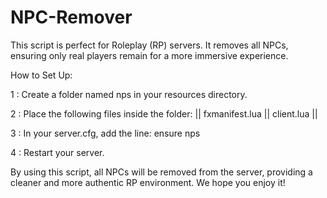 # NPC-Remover

This script is perfect for Roleplay (RP) servers. It removes all NPCs, ensuring only real players remain for a more immersive experience.

How to Set Up:

1 : Create a folder named nps in your resources directory.

2 : Place the following files inside the folder:   || fxmanifest.lua  ||  client.lua  ||



3 : In your server.cfg, add the line:   ensure nps


4 : Restart your server.

By using this script, all NPCs will be removed from the server, providing a cleaner and more authentic RP environment.
We hope you enjoy it!
